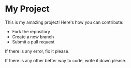 # My Project
This is my amazing project! Here's how you can contribute:

<!-- This is a comment in Markdown that won't be visible -->

- Fork the repository
- Create a new branch
- Submit a pull request

If there is any error, fix it please.

If there is any other better way to code, write it down please. 
